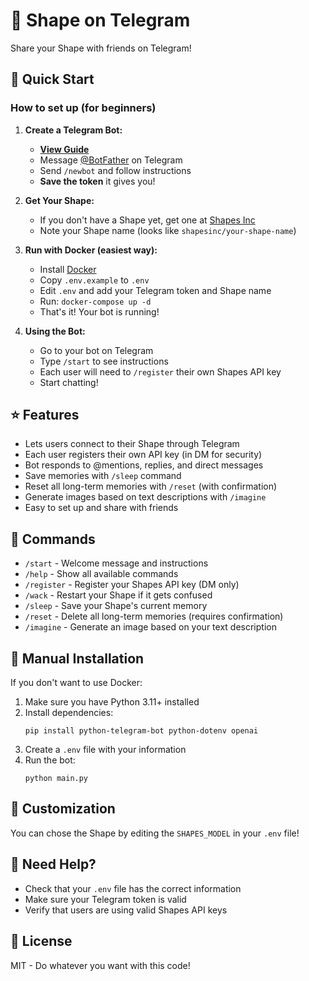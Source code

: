 # 🤖 Shape on Telegram

Share your Shape with friends on Telegram!

## 🚀 Quick Start

### How to set up (for beginners)

1. **Create a Telegram Bot:**
   - **[View Guide](https://docs.google.com/presentation/d/1-X-XIS3NiJPGThSGgoLfJLk6eKdniyT45ubaR8WmOyM/edit?usp=sharing)**
   - Message [@BotFather](https://t.me/botfather) on Telegram
   - Send `/newbot` and follow instructions
   - **Save the token** it gives you!

3. **Get Your Shape:**
   - If you don't have a Shape yet, get one at [Shapes Inc](https://shapes.inc)
   - Note your Shape name (looks like `shapesinc/your-shape-name`)

4. **Run with Docker (easiest way):**
   - Install [Docker](https://docs.docker.com/get-docker/)
   - Copy `.env.example` to `.env`
   - Edit `.env` and add your Telegram token and Shape name
   - Run: `docker-compose up -d`
   - That's it! Your bot is running!

5. **Using the Bot:**
   - Go to your bot on Telegram
   - Type `/start` to see instructions
   - Each user will need to `/register` their own Shapes API key
   - Start chatting!

## ⭐ Features

- Lets users connect to their Shape through Telegram 
- Each user registers their own API key (in DM for security)
- Bot responds to @mentions, replies, and direct messages
- Save memories with `/sleep` command
- Reset all long-term memories with `/reset` (with confirmation)
- Generate images based on text descriptions with `/imagine`
- Easy to set up and share with friends

## 💬 Commands

- `/start` - Welcome message and instructions
- `/help` - Show all available commands
- `/register` - Register your Shapes API key (DM only)
- `/wack` - Restart your Shape if it gets confused
- `/sleep` - Save your Shape's current memory
- `/reset` - Delete all long-term memories (requires confirmation)
- `/imagine` - Generate an image based on your text description

## 🔧 Manual Installation

If you don't want to use Docker:

1. Make sure you have Python 3.11+ installed
2. Install dependencies:
   ```
   pip install python-telegram-bot python-dotenv openai
   ```
3. Create a `.env` file with your information
4. Run the bot:
   ```
   python main.py
   ```

## 📝 Customization

You can chose the Shape by editing the `SHAPES_MODEL` in your `.env` file!

## 🛟 Need Help?

- Check that your `.env` file has the correct information
- Make sure your Telegram token is valid
- Verify that users are using valid Shapes API keys

## 📄 License

MIT - Do whatever you want with this code!
